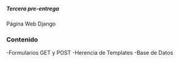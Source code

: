 ##### Tercera pre-entrega

Página Web Django

### Contenido

-Formularios GET y POST
-Herencia de Templates
-Base de Datos
